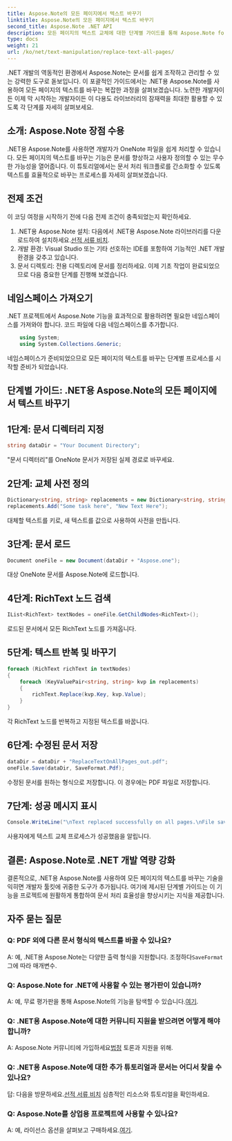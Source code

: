 ```yaml
---
title: Aspose.Note의 모든 페이지에서 텍스트 바꾸기
linktitle: Aspose.Note의 모든 페이지에서 텍스트 바꾸기
second_title: Aspose.Note .NET API
description: 모든 페이지의 텍스트 교체에 대한 단계별 가이드를 통해 Aspose.Note for .NET의 잠재력을 활용해 보세요. 문서 처리를 손쉽게 간소화하세요.
type: docs
weight: 21
url: /ko/net/text-manipulation/replace-text-all-pages/
---
```

.NET 개발의 역동적인 환경에서 Aspose.Note는 문서를 쉽게 조작하고 관리할 수 있는 강력한 도구로 돋보입니다. 이 포괄적인 가이드에서는 .NET용 Aspose.Note를 사용하여 모든 페이지의 텍스트를 바꾸는 복잡한 과정을 살펴보겠습니다. 노련한 개발자이든 이제 막 시작하는 개발자이든 이 다용도 라이브러리의 잠재력을 최대한 활용할 수 있도록 각 단계를 자세히 살펴보세요.
## 소개: Aspose.Note 장점 수용
.NET용 Aspose.Note를 사용하면 개발자가 OneNote 파일을 쉽게 처리할 수 있습니다. 모든 페이지의 텍스트를 바꾸는 기능은 문서를 향상하고 사용자 정의할 수 있는 무수한 가능성을 열어줍니다. 이 튜토리얼에서는 문서 처리 워크플로를 간소화할 수 있도록 텍스트를 효율적으로 바꾸는 프로세스를 자세히 살펴보겠습니다.
## 전제 조건
이 코딩 여정을 시작하기 전에 다음 전제 조건이 충족되었는지 확인하세요.
1.  .NET용 Aspose.Note 설치: 다음에서 .NET용 Aspose.Note 라이브러리를 다운로드하여 설치하세요.[선적 서류 비치](https://reference.aspose.com/note/net/).
2. 개발 환경: Visual Studio 또는 기타 선호하는 IDE를 포함하여 기능적인 .NET 개발 환경을 갖추고 있습니다.
3. 문서 디렉토리: 전용 디렉토리에 문서를 정리하세요.
이제 기초 작업이 완료되었으므로 다음 중요한 단계를 진행해 보겠습니다.
## 네임스페이스 가져오기
.NET 프로젝트에서 Aspose.Note 기능을 효과적으로 활용하려면 필요한 네임스페이스를 가져와야 합니다. 코드 파일에 다음 네임스페이스를 추가합니다.
```csharp
    using System;
    using System.Collections.Generic;
```
네임스페이스가 준비되었으므로 모든 페이지의 텍스트를 바꾸는 단계별 프로세스를 시작할 준비가 되었습니다.
## 단계별 가이드: .NET용 Aspose.Note의 모든 페이지에서 텍스트 바꾸기
## 1단계: 문서 디렉터리 지정
```csharp
string dataDir = "Your Document Directory";
```
"문서 디렉터리"를 OneNote 문서가 저장된 실제 경로로 바꾸세요.
## 2단계: 교체 사전 정의
```csharp
Dictionary<string, string> replacements = new Dictionary<string, string>();
replacements.Add("Some task here", "New Text Here");
```
대체할 텍스트를 키로, 새 텍스트를 값으로 사용하여 사전을 만듭니다.
## 3단계: 문서 로드
```csharp
Document oneFile = new Document(dataDir + "Aspose.one");
```
대상 OneNote 문서를 Aspose.Note에 로드합니다.
## 4단계: RichText 노드 검색
```csharp
IList<RichText> textNodes = oneFile.GetChildNodes<RichText>();
```
로드된 문서에서 모든 RichText 노드를 가져옵니다.
## 5단계: 텍스트 반복 및 바꾸기
```csharp
foreach (RichText richText in textNodes)
{
    foreach (KeyValuePair<string, string> kvp in replacements)
    {
        richText.Replace(kvp.Key, kvp.Value);
    }
}
```
각 RichText 노드를 반복하고 지정된 텍스트를 바꿉니다.
## 6단계: 수정된 문서 저장
```csharp
dataDir = dataDir + "ReplaceTextOnAllPages_out.pdf";
oneFile.Save(dataDir, SaveFormat.Pdf);
```
수정된 문서를 원하는 형식으로 저장합니다. 이 경우에는 PDF 파일로 저장합니다.
## 7단계: 성공 메시지 표시
```csharp
Console.WriteLine("\nText replaced successfully on all pages.\nFile saved at " + dataDir);
```
사용자에게 텍스트 교체 프로세스가 성공했음을 알립니다.
## 결론: Aspose.Note로 .NET 개발 역량 강화
결론적으로, .NET용 Aspose.Note를 사용하여 모든 페이지의 텍스트를 바꾸는 기술을 익히면 개발자 툴킷에 귀중한 도구가 추가됩니다. 여기에 제시된 단계별 가이드는 이 기능을 프로젝트에 원활하게 통합하여 문서 처리 효율성을 향상시키는 지식을 제공합니다.
## 자주 묻는 질문
### Q: PDF 외에 다른 문서 형식의 텍스트를 바꿀 수 있나요?
 A: 예, .NET용 Aspose.Note는 다양한 출력 형식을 지원합니다. 조정하다`SaveFormat` 그에 따라 매개변수.
### Q: Aspose.Note for .NET에 사용할 수 있는 평가판이 있습니까?
 A: 예, 무료 평가판을 통해 Aspose.Note의 기능을 탐색할 수 있습니다.[여기](https://releases.aspose.com/).
### Q: .NET용 Aspose.Note에 대한 커뮤니티 지원을 받으려면 어떻게 해야 합니까?
 A: Aspose.Note 커뮤니티에 가입하세요[법정](https://forum.aspose.com/c/note/28) 토론과 지원을 위해.
### Q: .NET용 Aspose.Note에 대한 추가 튜토리얼과 문서는 어디서 찾을 수 있나요?
 답: 다음을 방문하세요.[선적 서류 비치](https://reference.aspose.com/note/net/) 심층적인 리소스와 튜토리얼을 확인하세요.
### Q: Aspose.Note를 상업용 프로젝트에 사용할 수 있나요?
 A: 예, 라이선스 옵션을 살펴보고 구매하세요.[여기](https://purchase.aspose.com/buy).